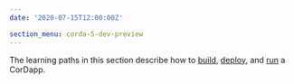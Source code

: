 ```yaml
---
date: '2020-07-15T12:00:00Z'

section_menu: corda-5-dev-preview
---
```


The learning paths in this section describe how to [build](buliding.html), [deploy](deploying.html), and [run](running.html) a CorDapp.
